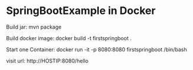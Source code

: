 # SpringBootExample in Docker
Build jar:
mvn package

Build docker image:
docker build -t firstspringboot .

Start one Container:
docker run -it -p 8080:8080 firstspringboot /bin/bash

visit url:
http://HOSTIP:8080/hello
